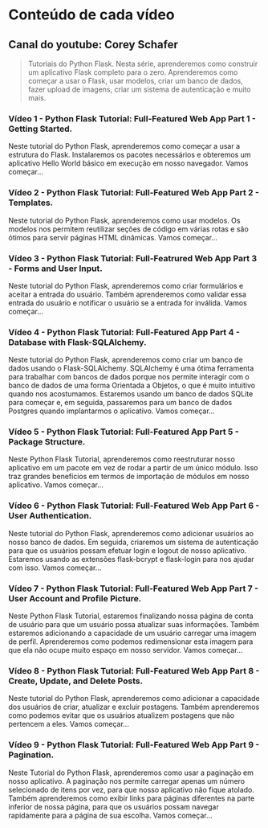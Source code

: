 # Conteúdo de cada vídeo

## Canal do youtube: Corey Schafer

> Tutoriais do Python Flask. Nesta série, aprenderemos como construir um aplicativo Flask completo para o zero. Aprenderemos como começar a usar o Flask, usar modelos, criar um banco de dados, fazer upload de imagens, criar um sistema de autenticação e muito mais.

### Vídeo 1 - Python Flask Tutorial: Full-Featured Web App Part 1 - Getting Started.

Neste tutorial do Python Flask, aprenderemos como começar a usar a estrutura do Flask. Instalaremos os pacotes necessários e obteremos um aplicativo Hello World básico em execução em nosso navegador. Vamos começar...

### Vídeo 2 - Python Flask Tutorial: Full-Featured Web App Part 2 - Templates.

Neste tutorial do Python Flask, aprenderemos como usar modelos. Os modelos nos permitem reutilizar seções de código em várias rotas e são ótimos para servir páginas HTML dinâmicas. Vamos começar...

### Vídeo 3 - Python Flask Tutorial: Full-Featrured Web App Part 3 - Forms and User Input.

Neste tutorial do Python Flask, aprenderemos como criar formulários e aceitar a entrada do usuário. Também aprenderemos como validar essa entrada do usuário e notificar o usuário se a entrada for inválida. Vamos começar...

### Vídeo 4 - Python Flask Tutorial: Full-Featured App Part 4 - Database with Flask-SQLAlchemy.

Neste tutorial do Python Flask, aprenderemos como criar um banco de dados usando o Flask-SQLAlchemy. SQLAlchemy é uma ótima ferramenta para trabalhar com bancos de dados porque nos permite interagir com o banco de dados de uma forma Orientada a Objetos, o que é muito intuitivo quando nos acostumamos. Estaremos usando um banco de dados SQLite para começar e, em seguida, passaremos para um banco de dados Postgres quando implantarmos o aplicativo. Vamos começar...

### Vídeo 5 - Python Flask Tutorial: Full-Featured App Part 5 - Package Structure.

Neste Python Flask Tutorial, aprenderemos como reestruturar nosso aplicativo em um pacote em vez de rodar a partir de um único módulo. Isso traz grandes benefícios em termos de importação de módulos em nosso aplicativo. Vamos começar...

### Vídeo 6 - Python Flask Tutorial: Full-Featured Web App Part 6 - User Authentication.

Neste tutorial do Python Flask, aprenderemos como adicionar usuários ao nosso banco de dados. Em seguida, criaremos um sistema de autenticação para que os usuários possam efetuar login e logout de nosso aplicativo. Estaremos usando as extensões flask-bcrypt e flask-login para nos ajudar com isso. Vamos começar...

### Vídeo 7 - Python Flask Tutorial: Full-Featured Web App Part 7 - User Account and Profile Picture.

Neste Python Flask Tutorial, estaremos finalizando nossa página de conta de usuário para que um usuário possa atualizar suas informações. Também estaremos adicionando a capacidade de um usuário carregar uma imagem de perfil. Aprenderemos como podemos redimensionar esta imagem para que ela não ocupe muito espaço em nosso servidor. Vamos começar...

### Vídeo 8 - Python Flask Tutorial: Full-Featured Web App Part 8 - Create, Update, and Delete Posts.
Neste tutorial do Python Flask, aprenderemos como adicionar a capacidade dos usuários de criar, atualizar e excluir postagens. Também aprenderemos como podemos evitar que os usuários atualizem postagens que não pertencem a eles. Vamos começar...

### Vídeo 9 - Python Flask Tutorial: Full-Featured Web App Part 9 - Pagination.
Neste Tutorial do Python Flask, aprenderemos como usar a paginação em nosso aplicativo. A paginação nos permite carregar apenas um número selecionado de itens por vez, para que nosso aplicativo não fique atolado. Também aprenderemos como exibir links para páginas diferentes na parte inferior de nossa página, para que os usuários possam navegar rapidamente para a página de sua escolha. Vamos começar...


